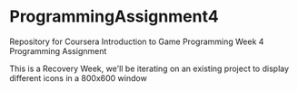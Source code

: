 # ProgrammingAssignment4
Repository for Coursera Introduction to Game Programming Week 4 Programming Assignment

This is a Recovery Week, we'll be iterating on an existing project to display different icons in a 800x600 window
